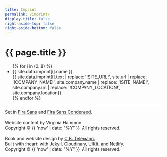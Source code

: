 ```yaml
---
title: Imprint
permalink: /imprint/
display-title: false
right-aside-top: false
right-aside-bottom: false
---
```

<h1 class="uk-h3 uk-text-center">{{ page.title }}</h1>
<ul uk-accordion>
{% for i in (0..8) %}
<li>
<a class="uk-accordion-title">{{ site.data.imprint[i].name }}</a>
<div class="uk-accordion-content">
{{ site.data.imprint[i].text | replace: '!SITE_URL!', site.url | replace: '!COMPANY_NAME!', site.company.name | replace: '!SITE_NAME!', site.company.url | replace: '!COMPANY_LOCATION!', site.company.location}}
</div>
</li>
{% endfor %}
</ul>

<hr>
<p class="uk-text-center">
Set in <a href="https://fonts.google.com/specimen/Fira+Sans">Fira Sans</a> and <a href="https://fonts.google.com/specimen/Fira+Sans+Condensed">Fira Sans Condensed</a>.
<br><br>
Website content by Virginia Hammon.<br> Copyright © {{ 'now' | date: "%Y" }}&ensp;All rights reserved.<br><br>
Book and website design by <a href="https://telemann.ink/">C.B. Telemann.</a><br>
Built with :heart: with <a href="https://jekyllrb.com/">Jekyll</a>,
<a href="https://cloudinary.com/">Cloudinary</a>,  
<a href="https://getuikit.com/">UIKit</a>, and <a href="https://www.netlify.com/">Netlify</a>.<br>
Copyright © {{ 'now' | date: "%Y" }}&ensp;All rights reserved.
<p>
